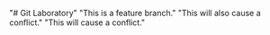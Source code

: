 "# Git Laboratory" 
"This is a feature branch." 
"This will also cause a conflict." 
"This will cause a conflict." 
